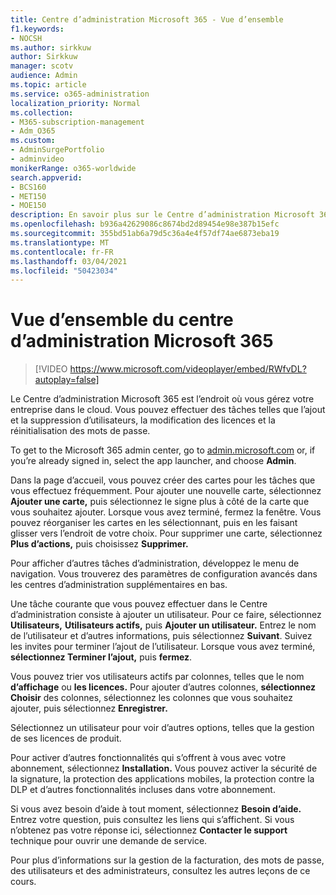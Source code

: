 ```yaml
---
title: Centre d’administration Microsoft 365 - Vue d’ensemble
f1.keywords:
- NOCSH
ms.author: sirkkuw
author: Sirkkuw
manager: scotv
audience: Admin
ms.topic: article
ms.service: o365-administration
localization_priority: Normal
ms.collection:
- M365-subscription-management
- Adm_O365
ms.custom:
- AdminSurgePortfolio
- adminvideo
monikerRange: o365-worldwide
search.appverid:
- BCS160
- MET150
- MOE150
description: En savoir plus sur le Centre d’administration Microsoft 365.
ms.openlocfilehash: b936a42629086c8674bd2d89454e98e387b15efc
ms.sourcegitcommit: 355bd51ab6a79d5c36a4e4f57df74ae6873eba19
ms.translationtype: MT
ms.contentlocale: fr-FR
ms.lasthandoff: 03/04/2021
ms.locfileid: "50423034"
---
```

# <a name="overview-of-the-microsoft-365-admin-center"></a>Vue d’ensemble du centre d’administration Microsoft 365

> [!VIDEO https://www.microsoft.com/videoplayer/embed/RWfvDL?autoplay=false]

Le Centre d’administration Microsoft 365 est l’endroit où vous gérez votre entreprise dans le cloud. Vous pouvez effectuer des tâches telles que l’ajout et la suppression d’utilisateurs, la modification des licences et la réinitialisation des mots de passe. 

To get to the Microsoft 365 admin center, go to [admin.microsoft.com](https://admin.microsoft.com) or, if you’re already signed in, select the app launcher, and choose **Admin**.

Dans la page d’accueil, vous pouvez créer des cartes pour les tâches que vous effectuez fréquemment. Pour ajouter une nouvelle carte, sélectionnez **Ajouter une carte,** puis sélectionnez le signe plus à côté de la carte que vous souhaitez ajouter. Lorsque vous avez terminé, fermez la fenêtre. Vous pouvez réorganiser les cartes en les sélectionnant, puis en les faisant glisser vers l’endroit de votre choix. Pour supprimer une carte, sélectionnez **Plus d’actions,** puis choisissez **Supprimer.**

Pour afficher d’autres tâches d’administration, développez le menu de navigation. Vous trouverez des paramètres de configuration avancés dans les centres d’administration supplémentaires en bas.

Une tâche courante que vous pouvez effectuer dans le Centre d’administration consiste à ajouter un utilisateur. Pour ce faire, sélectionnez **Utilisateurs,** **Utilisateurs actifs,** puis **Ajouter un utilisateur.** Entrez le nom de l’utilisateur et d’autres informations, puis sélectionnez **Suivant**. Suivez les invites pour terminer l’ajout de l’utilisateur. Lorsque vous avez terminé, **sélectionnez Terminer l’ajout,** puis **fermez**.

Vous pouvez trier vos utilisateurs actifs par colonnes, telles que le nom **d’affichage** ou **les licences.** Pour ajouter d’autres colonnes, **sélectionnez Choisir** des colonnes, sélectionnez les colonnes que vous souhaitez ajouter, puis sélectionnez **Enregistrer.**

Sélectionnez un utilisateur pour voir d’autres options, telles que la gestion de ses licences de produit.

Pour activer d’autres fonctionnalités qui s’offrent à vous avec votre abonnement, sélectionnez **Installation.** Vous pouvez activer la sécurité de la signature, la protection des applications mobiles, la protection contre la DLP et d’autres fonctionnalités incluses dans votre abonnement.

Si vous avez besoin d’aide à tout moment, sélectionnez **Besoin d’aide.** Entrez votre question, puis consultez les liens qui s’affichent. Si vous n’obtenez pas votre réponse ici, sélectionnez **Contacter le support** technique pour ouvrir une demande de service. 

Pour plus d’informations sur la gestion de la facturation, des mots de passe, des utilisateurs et des administrateurs, consultez les autres leçons de ce cours.
